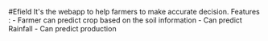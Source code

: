 #Efield
It's the webapp to help farmers to make accurate decision. 
Features :
    - Farmer can predict crop based on the soil information
    - Can predict Rainfall
    - Can predict production
